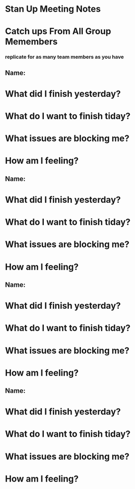 # **Stan Up Meeting Notes**

# Catch ups From All Group Memembers 
### replicate for as many team members as you have
## Name: 
# What did I finish yesterday?
# What do I want to finish tiday?
# What issues are blocking me?
# How am I feeling?


## Name: 
# What did I finish yesterday?
# What do I want to finish tiday?
# What issues are blocking me?
# How am I feeling?

## Name: 
# What did I finish yesterday?
# What do I want to finish tiday?
# What issues are blocking me?
# How am I feeling?

## Name: 
# What did I finish yesterday?
# What do I want to finish tiday?
# What issues are blocking me?
# How am I feeling?


